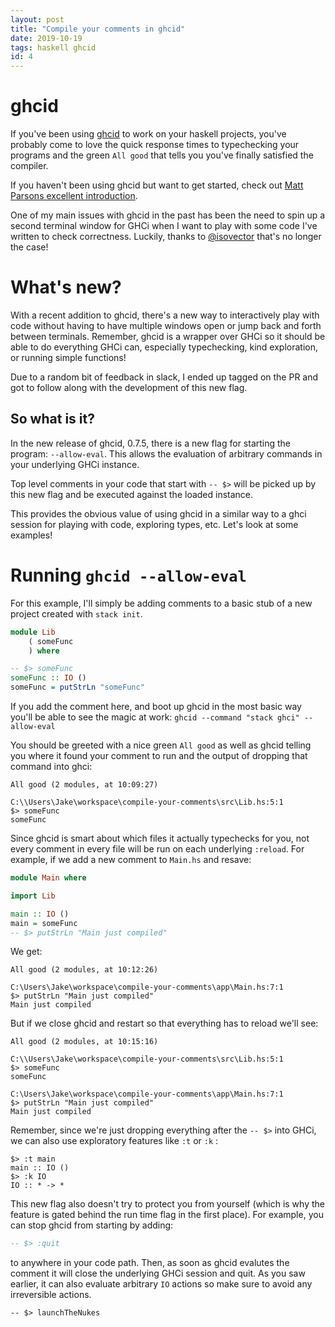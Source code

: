 ```yaml
---
layout: post
title: "Compile your comments in ghcid"
date: 2019-10-19
tags: haskell ghcid
id: 4
---
```

# ghcid
If you've been using [ghcid](https://github.com/ndmitchell/ghcid) to work on your haskell projects, you've probably come to love the quick response times to typechecking your programs and the green `All good` that tells you you've finally satisfied the compiler. 

If you haven't been using ghcid but want to get started, check out [Matt Parsons excellent introduction](https://www.parsonsmatt.org/2018/05/19/ghcid_for_the_win.html).

One of my main issues with ghcid in the past has been the need to spin up a second terminal window for GHCi when I want to play with some code I've written to check correctness. Luckily, thanks to [@isovector](https://github.com/ndmitchell/ghcid/pull/248) that's no longer the case! 

# What's new? 

With a recent addition to ghcid, there's a new way to interactively play with code without having to have multiple windows open or jump back and forth between terminals. Remember, ghcid is a wrapper over GHCi so it should be able to do everything GHCi can, especially typechecking, kind exploration, or running simple functions! 

Due to a random bit of feedback in slack, I ended up tagged on the PR and got to follow along with the development of this new flag.

## So what is it?
In the new release of ghcid, 0.7.5, there is a new flag for starting the program:
`--allow-eval`. This allows the evaluation of arbitrary commands in your underlying GHCi instance.

Top level comments in your code that start with `-- $>` will be picked up by this new flag and be executed against the loaded instance. 

This provides the obvious value of using ghcid in a similar way to a ghci session for playing with code, exploring types, etc. Let's look at some examples! 

# Running `ghcid --allow-eval`

For this example, I'll simply be adding comments to a basic stub of a new project created with `stack init`. 

```haskell
module Lib
    ( someFunc
    ) where

-- $> someFunc 
someFunc :: IO ()
someFunc = putStrLn "someFunc"
```

If you add the comment here, and boot up ghcid in the most basic way you'll be able to see the magic at work:
`ghcid --command "stack ghci" --allow-eval`

You should be greeted with a nice green `All good` as well as ghcid telling you where it found your comment to run and the output of dropping that command into ghci:
```
All good (2 modules, at 10:09:27)

C:\\Users\Jake\workspace\compile-your-comments\src\Lib.hs:5:1
$> someFunc
someFunc
```

Since ghcid is smart about which files it actually typechecks for you, not every comment in every file will be run on each underlying `:reload`. For example, if we add a new comment to `Main.hs` and resave: 
```haskell
module Main where

import Lib

main :: IO ()
main = someFunc
-- $> putStrLn "Main just compiled"
```
We get: 
```
All good (2 modules, at 10:12:26)

C:\Users\Jake\workspace\compile-your-comments\app\Main.hs:7:1
$> putStrLn "Main just compiled"
Main just compiled
```
But if we close ghcid and restart so that everything has to reload we'll see: 
```
All good (2 modules, at 10:15:16)

C:\\Users\Jake\workspace\compile-your-comments\src\Lib.hs:5:1
$> someFunc
someFunc

C:\Users\Jake\workspace\compile-your-comments\app\Main.hs:7:1
$> putStrLn "Main just compiled"
Main just compiled
```

Remember, since we're just dropping everything after the `-- $>` into GHCi, we can also use exploratory features like `:t` or `:k` :

```
$> :t main
main :: IO ()
$> :k IO
IO :: * -> *
```

This new flag also doesn't try to protect you from yourself (which is why the feature is gated behind the run time flag in the first place). For example, you can stop ghcid from starting by adding: 
```haskell
-- $> :quit
```
to anywhere in your code path. Then, as soon as ghcid evalutes the comment it will close the underlying GHCi session and quit. As you saw earlier, it can also evaluate arbitrary `IO` actions so make sure to avoid any irreversible actions.
```
-- $> launchTheNukes
```

